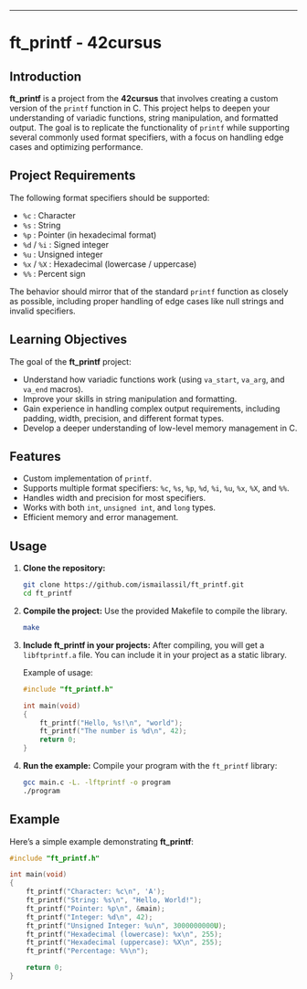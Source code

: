 ---
# ft_printf - 42cursus

## Introduction

**ft_printf** is a project from the **42cursus** that involves creating a custom version of the `printf` function in C. This project helps to deepen your understanding of variadic functions, string manipulation, and formatted output. The goal is to replicate the functionality of `printf` while supporting several commonly used format specifiers, with a focus on handling edge cases and optimizing performance.

## Project Requirements

The following format specifiers should be supported:
- `%c` : Character
- `%s` : String
- `%p` : Pointer (in hexadecimal format)
- `%d` / `%i` : Signed integer
- `%u` : Unsigned integer
- `%x` / `%X` : Hexadecimal (lowercase / uppercase)
- `%%` : Percent sign

The behavior should mirror that of the standard `printf` function as closely as possible, including proper handling of edge cases like null strings and invalid specifiers.

## Learning Objectives

The goal of the **ft_printf** project:
- Understand how variadic functions work (using `va_start`, `va_arg`, and `va_end` macros).
- Improve your skills in string manipulation and formatting.
- Gain experience in handling complex output requirements, including padding, width, precision, and different format types.
- Develop a deeper understanding of low-level memory management in C.

## Features

- Custom implementation of `printf`.
- Supports multiple format specifiers: `%c`, `%s`, `%p`, `%d`, `%i`, `%u`, `%x`, `%X`, and `%%`.
- Handles width and precision for most specifiers.
- Works with both `int`, `unsigned int`, and `long` types.
- Efficient memory and error management.

## Usage

1. **Clone the repository:**
   ```bash
   git clone https://github.com/ismailassil/ft_printf.git
   cd ft_printf
   ```

2. **Compile the project:**
   Use the provided Makefile to compile the library.
   ```bash
   make
   ```

3. **Include ft_printf in your projects:**
   After compiling, you will get a `libftprintf.a` file. You can include it in your project as a static library.

   Example of usage:
   ```c
   #include "ft_printf.h"

   int main(void)
   {
       ft_printf("Hello, %s!\n", "world");
       ft_printf("The number is %d\n", 42);
       return 0;
   }
   ```

4. **Run the example:**
   Compile your program with the `ft_printf` library:
   ```bash
   gcc main.c -L. -lftprintf -o program
   ./program
   ```

## Example

Here’s a simple example demonstrating **ft_printf**:

```c
#include "ft_printf.h"

int main(void)
{
    ft_printf("Character: %c\n", 'A');
    ft_printf("String: %s\n", "Hello, World!");
    ft_printf("Pointer: %p\n", &main);
    ft_printf("Integer: %d\n", 42);
    ft_printf("Unsigned Integer: %u\n", 3000000000U);
    ft_printf("Hexadecimal (lowercase): %x\n", 255);
    ft_printf("Hexadecimal (uppercase): %X\n", 255);
    ft_printf("Percentage: %%\n");

    return 0;
}
```
